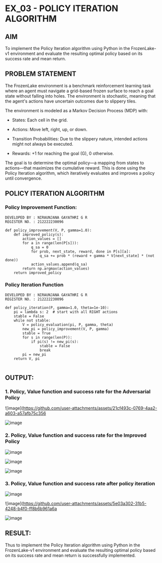 # EX_03 - POLICY ITERATION ALGORITHM

## AIM

To implement the Policy Iteration algorithm using Python in the FrozenLake-v1 environment and evaluate the resulting optimal policy based on its success rate and mean return.

## PROBLEM STATEMENT

The FrozenLake environment is a benchmark reinforcement learning task where an agent must navigate a grid-based frozen surface to reach a goal state without falling into holes. The environment is stochastic, meaning that the agent's actions have uncertain outcomes due to slippery tiles.

The environment is modeled as a Markov Decision Process (MDP) with:

- States: Each cell in the grid.

- Actions: Move left, right, up, or down.

- Transition Probabilities: Due to the slippery nature, intended actions might not always be executed.

- Rewards: +1 for reaching the goal (G), 0 otherwise.

The goal is to determine the optimal policy—a mapping from states to actions—that maximizes the cumulative reward. This is done using the Policy Iteration algorithm, which iteratively evaluates and improves a policy until convergence.

## POLICY ITERATION ALGORITHM

### Policy Improvement Function:
```
DEVELOPED BY : NIRAUNJANA GAYATHRI G R
REGISTER NO. : 212222230096
```
```
def policy_improvement(V, P, gamma=1.0):
    def improved_policy(s):
        action_values = []
        for a in range(len(P[s])):
            q_sa = 0
            for prob, next_state, reward, done in P[s][a]:
                q_sa += prob * (reward + gamma * V[next_state] * (not done))
            action_values.append(q_sa)
        return np.argmax(action_values)
    return improved_policy

```

### Policy Iteration Function
```
DEVELOPED BY : NIRAUNJANA GAYATHRI G R
REGISTER NO. : 212222230096
```
```
def policy_iteration(P, gamma=1.0, theta=1e-10):
    pi = lambda s: 2  # start with all RIGHT actions
    stable = False
    while not stable:
        V = policy_evaluation(pi, P, gamma, theta)
        new_pi = policy_improvement(V, P, gamma)
        stable = True
        for s in range(len(P)):
            if pi(s) != new_pi(s):
                stable = False
                break
        pi = new_pi
    return V, pi
     
```

## OUTPUT:
### 1. Policy, Value function and success rate for the Adversarial Policy

![image](https://github.com/user-attachments/assets/21cf493c-0769-4aa2-a603-a57afb75c356

![image](https://github.com/user-attachments/assets/67a32898-6cae-4826-b5be-337cf3a2f4d7)


### 2. Policy, Value function and success rate for the Improved Policy

![image](https://github.com/user-attachments/assets/72c05d28-804d-49fa-9cc4-b58ffd7a95c2)

![image](https://github.com/user-attachments/assets/691ee637-3a8e-400b-a3be-9e3f7fc5e464)

![image](https://github.com/user-attachments/assets/dba8947e-8789-48dc-a493-c626073bcd92)


### 3. Policy, Value function and success rate after policy iteration

![image](https://github.com/user-attachments/assets/63e83532-6c13-4d8b-a21c-e764e79643f6)

![image](https://github.com/user-attachments/assets/5e03a302-31b5-4248-b4f0-ff8b6b961a6a

![image](https://github.com/user-attachments/assets/428e309a-e335-4ab2-b3b0-8fa3a87469f5)

## RESULT:

Thus to implement the Policy Iteration algorithm using Python in the FrozenLake-v1 environment and evaluate the resulting optimal policy based on its success rate and mean return is successfully implemented.
